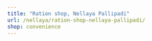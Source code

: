```yaml
---
title: "Ration shop, Nellaya Pallipadi"
url: /nellaya/ration-shop-nellaya-pallipadi/
shop: convenience
---
```

